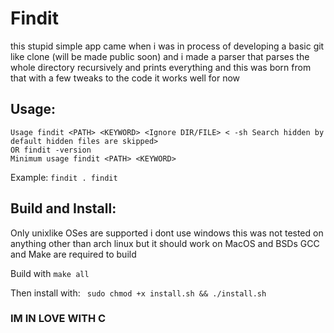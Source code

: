 # Findit

this stupid simple app came when i was in process of developing a basic git like clone (will be made public soon) and i made a parser that parses the whole directory recursively and prints everything
and this was born from that with a few tweaks to the code it works well for now 

## Usage:

```
Usage findit <PATH> <KEYWORD> <Ignore DIR/FILE> < -sh Search hidden by default hidden files are skipped>
OR findit -version 
Minimum usage findit <PATH> <KEYWORD>
```

Example:
``` findit . findit ```

## Build and Install:
Only unixlike OSes are supported i dont use windows 
this was not tested on anything other than arch linux but it should work on MacOS and BSDs
GCC and Make are required to build

Build with ```make all```

Then install with:
``` sudo chmod +x install.sh && ./install.sh```

### IM IN LOVE WITH C 
